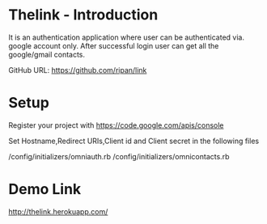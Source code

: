 Thelink - Introduction
====

It is an authentication application where user can be authenticated via. google account only.
After successful login user can get all the google/gmail contacts.

GitHub URL: https://github.com/ripan/link


Setup
====

Register your project with https://code.google.com/apis/console

Set Hostname,Redirect URIs,Client id and Client secret in the following files

/config/initializers/omniauth.rb
/config/initializers/omnicontacts.rb


Demo Link
====

http://thelink.herokuapp.com/
